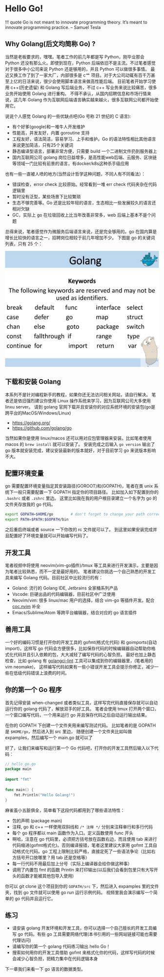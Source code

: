 # Hello Go!

!!! quote
	Go is not meant to innovate programming theory. It’s meant to innovate programming practice. – Samuel Tesla

## Why Golang(后文均简称 Go) ?

当然是老板要求的，嘿嘿。笔者工作的前几年都是写 Python，刚毕业那会 Python 还没有那么火。即使到现在，Python
后端依旧不是主流。不过笔者感觉对于很多中小公司来说 Python 还是够用的，并且 Python 可以做很多事情。
最近又换工作了到了一家大厂，内部很多是 c艹 项目。对于大公司动辄有百千万甚至上亿的日活来说，很少会使用脚本语言来做高性能后端。
目前笔者开始学习使用 c++(历史遗留) 和 Golang 写后端业务，不过 c++ 写业务来说比较痛苦，很多业务开始使用 Golang 进行重构。
不得不承认，从国内招聘信息和市场行情来说，这几年 Golang 作为互联网后端语言确实越来越火，很多互联网公司都开始使用它。

说说个人感觉 Golang 的一些优缺点吧(Go 号称 21 世纪的 C 语言):

- 有个好爹(google)和一堆牛人开发维护
- 性能高，并发友好，内置 goroutine 支持
- 工程友好，语法简洁，容易学习、上手和维护。Go 的语法特性相比其他语言来说更加简洁，只有25个关键词
- 静态编译型语言，部署非常方便，只需要 build 一个二进制文件扔到服务器上
- 国内互联网公司 golang 岗位日益增多，是高性能web后端、云服务、区块链等领域一门比较有前景的语言，有docker/k8s这种杀手级应用

也有一些一直被人喷的地方(当然设计哲学这种问题，不同人有不同看法）：

- 错误检查，error check 比较原始。经常看到一堆 err check 代码夹杂在代码逻辑里
- 暂时没有泛型，某些场景下比较繁琐
- 生态不够完善等。Go 还是比较年轻的语言，生态相比一些发展较久的语言还相对欠缺
- GC，实际上 go 在垃圾回收上比当年改善非常多，web 后端上基本不是个问题

总得来说，笔者感觉作为微服务后端语言来说，还是完全够用的。go 在国内算是增长比较快的语言之一，招聘岗位相较于前几年增加不少。
下图是 go 的关键词列表，只有 25 个：

![Golang 25 个关键词](./golang_keywords.jpg)

## 下载和安装 Golang

本系列不是针对编程新手的教程，如果你还无法访问相关网站，请自行解决。
笔者还是依旧强烈建议你使用 Linux 操作系统来学习，因为互联网公司大多使用 linxu server。
请到 golang 官网下载并且安装你的对应系统环境的安装包(go是跨平台的MacOS/Windows/Linux)

- [ https://golang.org/ ](https://golang.org/)
- [https://github.com/golang/go ](https://github.com/golang/go)

当然如果你是使用 linux/macos 还可以用对应包管理器来安装。比如笔者使用 macos 的 `brew install` 就可以安装了。
安装完成之后输入 `go version` 输出了 go 版本就安装完成，建议安装最新的版本就好，对于目前学习 go 来说版本影响不大。

## 配置环境变量

go 需要配置环境变量指定其安装路径(GOROOT)和(GOPATH)，笔者在类 unix 系统下一般只需要配置一下 GOPATH 指定你的项目路径。
比如加入如下配置到你的 `.bashrc` 或者 `.zshrc` 里边。
这里比如我在我的用户根目录建立一个名字为 go 的文件夹存放我的 go 代码。

```sh
export GOPATH=$HOME/go        # don't forget to change your path correctly!
export PATH=$PATH:$GOPATH/bin
```

之后重启终端或者 source 一下你改的 rc 文件就可以了。 到这里如果安装完成并且配置好了环境变量就可以开始编写代码了。

## 开发工具

笔者视频中将使用 neovim(vim-go插件)/tmux 等工具来进行开发演示，主要是因为笔者比较熟悉，而不一定是最好用的。
笔者建议你挑选一个自己熟悉的开发工具来编写 Golang 代码。目前社区中比较流行的有：

- Goland: 流行的 Golang IDE, Jetbrains 全家桶系列产品
- Vscode: 巨硬出品的代码编辑器，目前社区中广泛使用
- Neovim/vim: 很多 linux/mac 用户的选择，结合 vim-go 等插件开发。配合 [coc.nvim](https://zhuanlan.zhihu.com/p/102306124) 补全
- Emacs/Sublime/Atom 等跨平台编辑器，结合对应的 go 语言插件

## 善用工具

一个好的编码习惯是打开你的开发工具的 gofmt(格式化代码) 和 goimports(自动 import)，这样写 go
代码会方便很多，比如保存代码的时候编辑器自动帮助你格式化代码并且引入依赖的包，大大减轻了编写代码的心智负担。
最好也加上静态检查，比如 golang 有 [golangci-lint](https://github.com/golangci/golangci-lint) 工具可以集成到你的编辑器里，(笔者用的 vim neomake)，
这样编写代码如果有一些小错误开发工具会提示你修正，减少一些在低级代码错误上浪费的时间。

## 你的第一个 Go 程序

首先记得安装 when-changed 或者类似工具，这样写完代码直接保存就可以自动运行你的 golang 代码了，解放双手的好工具。
笔者会使用 tmux 打开两个窗口，一个窗口编写代码，一个用来运行 go 并且保存代码之后自动运行输出结果。

在你的 GOPATH 下创建一个文件夹用来编写测试代码。 比如笔者的是 GOPATH 是 `$HOME/go`，然后进入到 src 里边，
随便创建一个文件夹比如叫做 expamples，然后编写一个 main.go 就可以了

好了，让我们来编写和运行第一个 Go 代码吧，打开你的开发工具然后输入以下代码：

```go
// hello_go.go
package main

import "fmt"

func main() {
	fmt.Println("Hello Golang!")
}
```

麻雀虽小五脏俱全，简单看下这段代码都用到了哪些语法特性：

- 包的声明 (package main)
- 注释, go 和 c++ 一样使用双斜线和 `/* 注释 */` 分别来注释单行和多行代码
- 每个 go 程序都以 main 函数作为入口。定义函数使用 func 开头
- 啊哈，注意在 go 代码里，必须把方括号放在函数右边，而且使用 tab 来进行代码缩进(gofmt格式化)。否则编译报错，笔者这里建议大家用 gofmt
	工具自动格式化代码。go 工程上限制比较严格，直接定死了一些语法争论（比如右方括号开口放哪里？用 tab 还是空格等）
- 每一行代码不用最后加上分号（实际上编译器会给你做这种事）
- 调用了内置包 fmt 的函数 Println 来打印输出(以后我们会看到包里只有大写开头的函数才能被其他包导入使用)

你可以 git clone 这个项目到你的 `GOPATH/src` 下，然后进入 expamples 里的文件夹，找到 go 文件就可以使用 go run
运行示例代码。 视频里我会演示编写一个简单的 go 代码并且运行它。

## 练习

- 请安装 golang 开发环境和开发工具，你可以选择一个自己擅长的开发工具编写 go 代码。有些 go 工具需要网络代理(本书引用的一些网站链接可能也需要代理访问)
- 请编写你的第一个 golang 代码练习输出 hello Go！
- 搜索如何用你的开发工具借助 gofmt 来格式化你的代码，这样写代码的时候会减少心智负担，把精力集中在代码逻辑本身

下一章我们来看一下 go 语言的数据类型。
